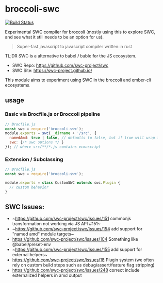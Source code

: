 # broccoli-swc
[![Build Status](https://travis-ci.org/stefanpenner/broccoli-swc.svg?branch=master)](https://travis-ci.org/stefanpenner/broccoli-swc)

Experimental SWC compiler for broccoli (mostly using this to explore SWC, and see what it still needs to be an option for us).

> Super-fast javascript to javascript compiler written in rust

TL;DR SWC is a alternative to babel / buble for the JS ecosystem.

* SWC Repo: https://github.com/swc-project/swc
* SWC Site: https://swc-project.github.io/

This module aims to experiment using SWC in the broccoli and ember-cli ecosystems.


## usage

### Basic via Brocfile.js or Broccoli pipeline

```js
// Brocfile.js
const swc = require('broccoli-swc');
module.exports = swc(__dirname + '/src', {
  namedAmd: true | false, // defaults to false, but if true will wrap the CJS in named AMD output
  swc: {/* swc options */ }
}); // where src/**/*.js contains ecmascript
```

### Extension / Subclassing

```js
// Brocfile.js
const swc = require('broccoli-swc');

module.exports = class CustomSWC extends swc.Plugin {
  // custom behavior
}
```

## SWC Issues:

* ~https://github.com/swc-project/swc/issues/151 commonjs transformation not working via JS API #151~
* ~https://github.com/swc-project/swc/issues/154 add support for "named amd" module targets~
* https://github.com/swc-project/swc/issues/104 Something like @babel/preset-env
* ~https://github.com/swc-project/swc/issues/155 add support for external helpers~
* https://github.com/swc-project/swc/issues/18 Plugin system (we often rely on custom build steps such as debug/assert/feature flag stripping)
* https://github.com/swc-project/swc/issues/248 correct include externalized helpers in amd output
